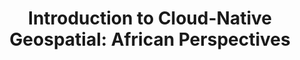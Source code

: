 ---
weight: 10
title: "Introduction to Cloud-Native Geospatial: African Perspectives"
when_date: "2 October 2024"
when_time: "9 AM EDT / 2 PM WAT / 3 PM SAST / 4 PM EAT"
where: "Virtual"
cta_text: "Reserve your spot"
cta_url: "https://47016186.hs-sites.com/cng-intro-usecases"
hubspot_url: ""
description: "In this webinar, moderated by [Dalton Lunga](https://www.linkedin.com/in/dalton-lunga-a6411a4/), a senior research scientist at [Oak Ridge National Lab](https://www.ornl.gov/), we explore applications of cloud-native geospatial on the African continent. [Daniel Nwaeze](https://www.linkedin.com/in/daniel-nwaeze/) will talk about the conversion of LandCoverNet to the Zarr format, which optimizes geospatial data management in cloud-native environments. Earth Observation Data Scientist, at Digital Earth Africa, [Mpho Sadiki](https://www.linkedin.com/in/mpho-sadiki-086662174/), will present on the crop-type mapping workflow, which is designed to be used in the Digital Earth Africa Sandbox and is provided as a collection of documented Jupyter notebooks in an open GitHub repository. [Victoria Neema](https://www.digitalearthafrica.org/about-us/our-team/victoria-neema), Earth observation data scientist at Digital Earth Africa will discuss the DE Africa Waterbodies Service, which maps over 700,000 waterbodies across Africa and tracks changes in their water surface area over three decades."
price: "Free"
image_url: ""
hide_cta: true
---